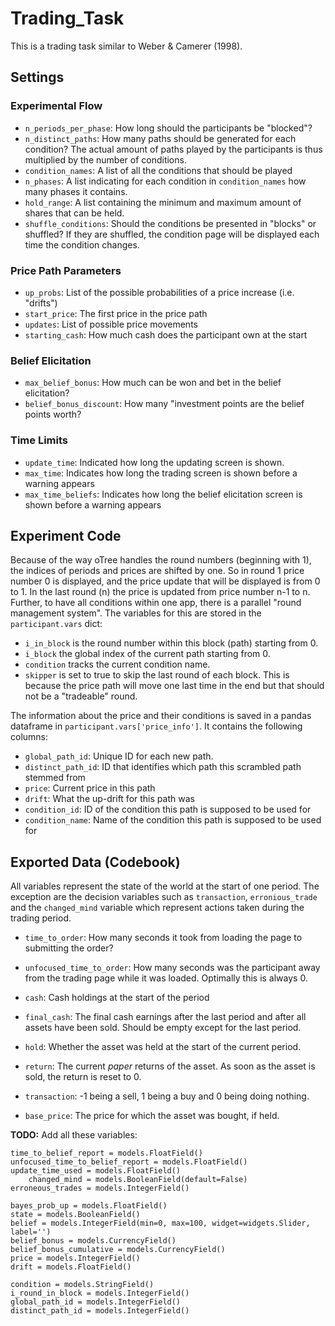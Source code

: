 # Trading_Task
This is a trading task similar to Weber & Camerer (1998).

## Settings

### Experimental Flow
- `n_periods_per_phase`: How long should the participants be "blocked"?
- `n_distinct_paths`: How many paths should be generated for each condition?
The actual amount of paths played by the participants is thus multiplied
by the number of conditions.
- `condition_names`: A list of all the conditions that should be played
- `n_phases`: A list indicating for each condition in `condition_names` how many
phases it contains.
- `hold_range`: A list containing the minimum and maximum amount of shares that can be held.
- `shuffle_conditions`: Should the conditions be presented in "blocks" or shuffled?
If they are shuffled, the condition page will be displayed each time the condition changes.

### Price Path Parameters
- `up_probs`: List of the possible probabilities of a price increase (i.e. "drifts")
- `start_price`: The first price in the price path
- `updates`: List of possible price movements
- `starting_cash`: How much cash does the participant own at the start

### Belief Elicitation
- `max_belief_bonus`: How much can be won and bet in the belief elicitation?
- `belief_bonus_discount`: How many "investment points are the belief points worth?

### Time Limits
- `update_time`: Indicated how long the updating screen is shown.
- `max_time`: Indicates how long the trading screen is shown before a warning appears
- `max_time_beliefs`: Indicates how long the belief elicitation screen is shown before a warning appears


## Experiment Code
Because of the way oTree handles the round numbers (beginning with 1), the indices of 
periods and prices are shifted by one. So in round 1 price number 0 is displayed,
and the price update that will be displayed is from 0 to 1. In the last round (n) the price
is updated from price number n-1 to n. Further, to have all conditions within one app, there is a
parallel "round management system". The variables for this are stored in the `participant.vars` dict:

- `i_in_block` is the round number within this block (path) starting from 0.
- `i_block` the global index of the current path starting from 0.
- `condition` tracks the current condition name.
- `skipper` is set to true to skip the last round of each block. This is because the price path
will move one last time in the end but that should not be a "tradeable" round.

The information about the price and their conditions is saved in a pandas dataframe in
`participant.vars['price_info']`. It contains the following columns:

- `global_path_id`: Unique ID for each new path.
- `distinct_path_id`: ID that identifies which path this scrambled path stemmed from
- `price`: Current price in this path
- `drift`: What the up-drift for this path was
- `condition_id`: ID of the condition this path is supposed to be used for
- `condition_name`: Name of the condition this path is supposed to be used for


## Exported Data (Codebook)
All variables represent the state of the world at the start of one period.
The exception are the decision variables such as `transaction`, `erronious_trade` and the
`changed_mind` variable which represent actions taken during the trading period.

- `time_to_order`: How many seconds it took from loading the page to submitting the order?
- `unfocused_time_to_order`: How many seconds was the participant away from the trading page while it was loaded.
Optimally this is always 0.


- `cash`: Cash holdings at the start of the period
- `final_cash`: The final cash earnings after the last period and after all
assets have been sold. Should be empty except for the last period.
- `hold`: Whether the asset was held at the start of the current period.
- `return`: The current *paper* returns of the asset. As soon as the asset
is sold, the return is reset to 0.
- `transaction`: -1 being a sell, 1 being a buy and 0 being doing nothing.
- `base_price`: The price for which the asset was bought, if held.

 __TODO:__ Add all these variables:
 
    time_to_belief_report = models.FloatField()
    unfocused_time_to_belief_report = models.FloatField()
    update_time_used = models.FloatField()
        changed_mind = models.BooleanField(default=False) 
    erroneous_trades = models.IntegerField() 

    bayes_prob_up = models.FloatField()
    state = models.BooleanField()
    belief = models.IntegerField(min=0, max=100, widget=widgets.Slider, label='')
    belief_bonus = models.CurrencyField()
    belief_bonus_cumulative = models.CurrencyField()
    price = models.IntegerField()
    drift = models.FloatField()

    condition = models.StringField()
    i_round_in_block = models.IntegerField()
    global_path_id = models.IntegerField()
    distinct_path_id = models.IntegerField()